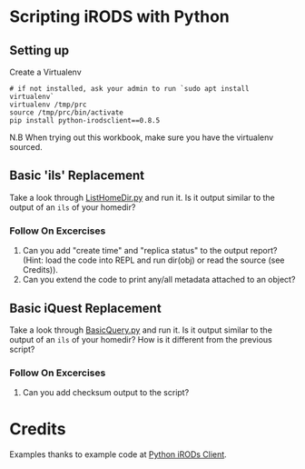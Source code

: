 # Scripting iRODS with Python

## Setting up

Create a Virtualenv
```
# if not installed, ask your admin to run `sudo apt install virtualenv`
virtualenv /tmp/prc
source /tmp/prc/bin/activate
pip install python-irodsclient==0.8.5
```
N.B When trying out this workbook, make sure you have the virtualenv sourced.

## Basic 'ils' Replacement

Take a look through [ListHomeDir.py](../Examples/ListHomeDir.py) and run it. Is it output similar to the output of an `ils` of your homedir? 

### Follow On Excercises

1. Can you add "create time" and "replica status" to the output report? (Hint: load the code into REPL and run dir(obj) or read the source (see Credits)).
2. Can you extend the code to print any/all metadata attached to an object?

## Basic iQuest Replacement

Take a look through [BasicQuery.py](../Examples/BasicQuery.py) and run it. Is it output similar to the output of an `ils` of your homedir? 
How is it different from the previous script?

### Follow On Excercises
1. Can you add checksum output to the script?


# Credits

Examples thanks to example code at [Python iRODs Client](https://github.com/irods/python-irodsclient).